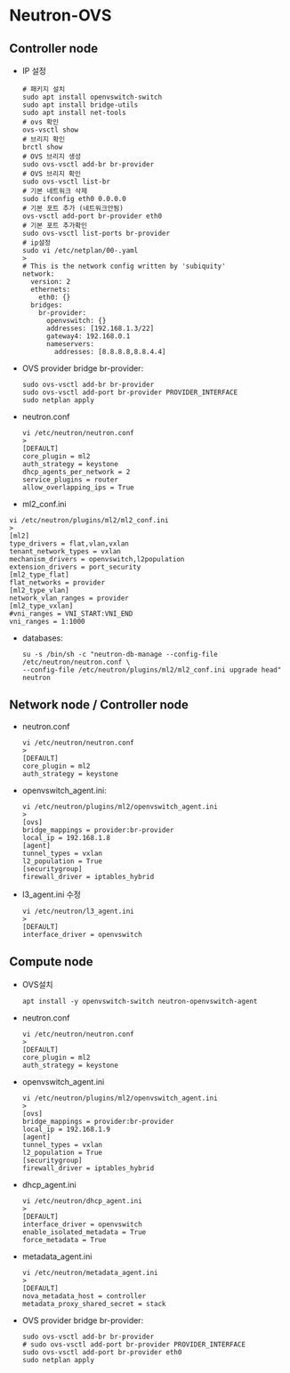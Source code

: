 # Neutron-OVS


## Controller node

- IP 설정
  ```
  # 패키지 설치
  sudo apt install openvswitch-switch
  sudo apt install bridge-utils
  sudo apt install net-tools
  # ovs 확인
  ovs-vsctl show
  # 브리지 확인
  brctl show
  # OVS 브리지 생성
  sudo ovs-vsctl add-br br-provider
  # OVS 브리지 확인
  sudo ovs-vsctl list-br 
  # 기본 네트워크 삭제
  sudo ifconfig eth0 0.0.0.0
  # 기본 포트 추가 (네트워크안됨)
  ovs-vsctl add-port br-provider eth0
  # 기본 포트 추가확인
  sudo ovs-vsctl list-ports br-provider
  # ip설정
  sudo vi /etc/netplan/00-.yaml
  >
  # This is the network config written by 'subiquity'
  network:
    version: 2
    ethernets:
      eth0: {}
    bridges:
      br-provider:
        openvswitch: {}      
        addresses: [192.168.1.3/22]
        gateway4: 192.168.0.1
        nameservers:
          addresses: [8.8.8.8,8.8.4.4]
  ```

- OVS provider bridge br-provider:
  ```
  sudo ovs-vsctl add-br br-provider
  sudo ovs-vsctl add-port br-provider PROVIDER_INTERFACE
  sudo netplan apply
  ```


- neutron.conf
  ```
  vi /etc/neutron/neutron.conf
  >
  [DEFAULT]
  core_plugin = ml2
  auth_strategy = keystone
  dhcp_agents_per_network = 2
  service_plugins = router
  allow_overlapping_ips = True
  ```

-  ml2_conf.ini
  ```
  vi /etc/neutron/plugins/ml2/ml2_conf.ini
  >
  [ml2]
  type_drivers = flat,vlan,vxlan
  tenant_network_types = vxlan
  mechanism_drivers = openvswitch,l2population
  extension_drivers = port_security   
  [ml2_type_flat]
  flat_networks = provider
  [ml2_type_vlan]
  network_vlan_ranges = provider
  [ml2_type_vxlan]
  #vni_ranges = VNI_START:VNI_END
  vni_ranges = 1:1000
  ```

- databases:
  ```
  su -s /bin/sh -c "neutron-db-manage --config-file /etc/neutron/neutron.conf \
  --config-file /etc/neutron/plugins/ml2/ml2_conf.ini upgrade head" neutron
  ```


## Network node / Controller node
- neutron.conf
  ```
  vi /etc/neutron/neutron.conf
  >
  [DEFAULT]
  core_plugin = ml2
  auth_strategy = keystone
  ```

- openvswitch_agent.ini:
  ```
  vi /etc/neutron/plugins/ml2/openvswitch_agent.ini
  >
  [ovs]
  bridge_mappings = provider:br-provider
  local_ip = 192.168.1.8
  [agent]
  tunnel_types = vxlan
  l2_population = True
  [securitygroup]
  firewall_driver = iptables_hybrid
  ```

- l3_agent.ini 수정
  ```
  vi /etc/neutron/l3_agent.ini
  >
  [DEFAULT]
  interface_driver = openvswitch
  ```



## Compute node

- OVS설치
  ```
  apt install -y openvswitch-switch neutron-openvswitch-agent
  ```

- neutron.conf
  ```
  vi /etc/neutron/neutron.conf
  >
  [DEFAULT]
  core_plugin = ml2
  auth_strategy = keystone
  ```

- openvswitch_agent.ini
  ```
  vi /etc/neutron/plugins/ml2/openvswitch_agent.ini
  >
  [ovs]
  bridge_mappings = provider:br-provider
  local_ip = 192.168.1.9
  [agent]
  tunnel_types = vxlan
  l2_population = True
  [securitygroup]
  firewall_driver = iptables_hybrid
  ```

- dhcp_agent.ini
  ```
  vi /etc/neutron/dhcp_agent.ini
  >
  [DEFAULT]
  interface_driver = openvswitch
  enable_isolated_metadata = True
  force_metadata = True
  ```

- metadata_agent.ini
  ```
  vi /etc/neutron/metadata_agent.ini
  >
  [DEFAULT]
  nova_metadata_host = controller
  metadata_proxy_shared_secret = stack
  ```

- OVS provider bridge br-provider:
  ```
  sudo ovs-vsctl add-br br-provider
  # sudo ovs-vsctl add-port br-provider PROVIDER_INTERFACE 
  sudo ovs-vsctl add-port br-provider eth0
  sudo netplan apply
  ```
